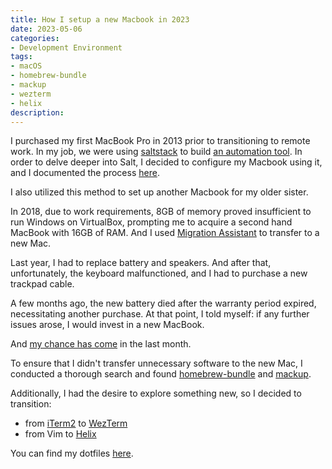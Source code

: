 ```yaml
---
title: How I setup a new Macbook in 2023
date: 2023-05-06
categories:
- Development Environment
tags:
- macOS
- homebrew-bundle
- mackup
- wezterm
- helix
description:
---
```

I purchased my first MacBook Pro in 2013 prior to transitioning to remote work. 
In my job, we were using [saltstack](https://github.com/saltstack/salt) to build [an automation tool](https://www.robotinfra.com/).
In order to delve deeper into Salt, I decided to configure my Macbook using it, and I documented the process [here](https://github.com/quantonganh/salt-osx).

I also utilized this method to set up another Macbook for my older sister.

In 2018, due to work requirements, 8GB of memory proved insufficient to run Windows on VirtualBox, prompting me to acquire a second hand MacBook with 16GB of RAM.
And I used [Migration Assistant](https://support.apple.com/en-vn/HT204350) to transfer to a new Mac.

Last year, I had to replace battery and speakers. And after that, unfortunately, the keyboard malfunctioned, and I had to purchase a new trackpad cable.

A few months ago, the new battery died after the warranty period expired, necessitating another purchase.
At that point, I told myself: if any further issues arose, I would invest in a new MacBook.

And [my chance has come](../20/unresponsive-macbook-pro) in the last month.

To ensure that I didn't transfer unnecessary software to the new Mac, 
I conducted a thorough search and found [homebrew-bundle](https://github.com/Homebrew/homebrew-bundle) and [mackup](https://github.com/lra/mackup).

Additionally, I had the desire to explore something new, so I decided to transition:

- from [iTerm2](https://iterm2.com/) to [WezTerm](https://wezfurlong.org/wezterm/)
- from Vim to [Helix](https://helix-editor.com/)

You can find my dotfiles [here](https://github.com/quantonganh/dotfiles).
